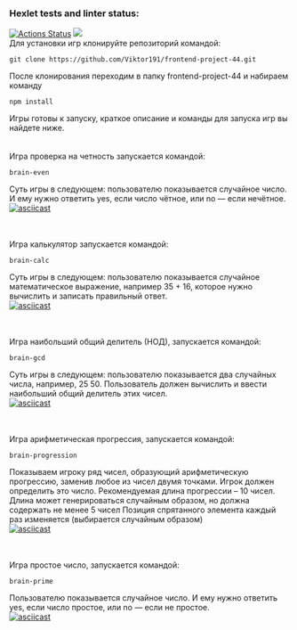 ### Hexlet tests and linter status:
[![Actions Status](https://github.com/Viktor191/frontend-project-44/workflows/hexlet-check/badge.svg)](https://github.com/Viktor191/frontend-project-44/actions)
<a href="https://codeclimate.com/github/Viktor191/frontend-project-44/maintainability"><img src="https://api.codeclimate.com/v1/badges/7abec928d02ce72f8e25/maintainability" /></a>
<br>Для установки игр клонируйте репозиторий командой:<br>
```
git clone https://github.com/Viktor191/frontend-project-44.git 
``` 
После клонирования переходим в папку frontend-project-44 и набираем команду <br> 
```
npm install
```
Игры готовы к запуску, краткое описание и команды для запуска игр вы найдете ниже.
<br>  
<br>
Игра проверка на четность запускается командой:</br>
```
brain-even
```
Суть игры в следующем: пользователю показывается случайное число.
И ему нужно ответить yes, если число чётное, или no — если нечётное.
<br>
[![asciicast](https://asciinema.org/a/L1p4xDFzAyNqAk6jB0dJsNCGM.svg)](https://asciinema.org/a/L1p4xDFzAyNqAk6jB0dJsNCGM)
<br>  
<br>

Игра калькулятор запускается командой:</br>
```
brain-calc
```
Суть игры в следующем: пользователю показывается случайное математическое 
выражение, например 35 + 16, которое нужно вычислить и записать правильный
ответ.
<br>
[![asciicast](https://asciinema.org/a/3hT6UwOlgNAIuGHUGlJFr5MUj.svg)](https://asciinema.org/a/3hT6UwOlgNAIuGHUGlJFr5MUj)
<br>  
<br>

Игра наибольший общий делитель (НОД), запускается командой:</br>
```
brain-gcd
```
Суть игры в следующем: пользователю показывается два случайных числа, например, 25 50. Пользователь должен 
вычислить и ввести наибольший общий делитель этих чисел.
<br>
[![asciicast](https://asciinema.org/a/seQCy4oKLapSegemTVdVxkSso.svg)](https://asciinema.org/a/seQCy4oKLapSegemTVdVxkSso)
<br>  
<br>

Игра арифметическая прогрессия, запускается командой:<br> 
```
brain-progression
```
Показываем игроку ряд чисел, образующий арифметическую прогрессию, 
заменив любое из чисел двумя точками. Игрок должен определить это число.
Рекомендуемая длина прогрессии – 10 чисел. Длина может генерироваться случайным образом, но должна содержать не менее 5 чисел
Позиция спрятанного элемента каждый раз изменяется (выбирается случайным образом)
<br>
[![asciicast](https://asciinema.org/a/dpOZtiTW0rTmMYuYbwvdhMWys.svg)](https://asciinema.org/a/dpOZtiTW0rTmMYuYbwvdhMWys)
<br>  
<br>

Игра простое число, запускается командой:<br> 
```
brain-prime
```
Пользователю показывается случайное число. И ему нужно ответить yes, 
если число простое, или no — если не простое.
<br>
[![asciicast](https://asciinema.org/a/2ys6oypTFEIgxV4AE5278uduB.svg)](https://asciinema.org/a/2ys6oypTFEIgxV4AE5278uduB)